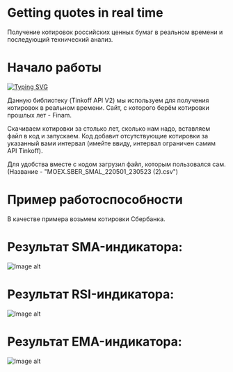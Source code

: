 # Getting quotes in real time
Получение котировок российских ценных бумаг в реальном времени и последующий технический анализ.
# Начало работы
[![Typing SVG](https://readme-typing-svg.herokuapp.com?color=%2336BCF7&lines=pip+install+tinkoff-investments)](https://git.io/typing-svg)

Данную библиотеку (Tinkoff API V2) мы используем для получения котировок в реальном времени.
Сайт, с которого берём котировки прошлых лет - Finam.


Скачиваем котировки за столько лет, сколько нам надо, вставляем файл в код и запускаем. Код добавит отсутствующие котировки за указанный вами интервал (имейте ввиду, интервал ограничен самим API Tinkoff).


Для удобства вместе с кодом загрузил файл, которым пользовался сам. (Название - "MOEX.SBER_SMAL_220501_230523 (2).csv")

# Пример работоспособности

В качестве примера возьмем котировки Сбербанка.

# Результат SMA-индикатора:
![Image alt](https://github.com/neznayu-hub/getting-quotes-in-realtime/blob/main/pictures/SMA.jpg)

# Результат RSI-индикатора:
![Image alt](https://github.com/neznayu-hub/getting-quotes-in-realtime/blob/main/pictures/RSI.jpg)

# Результат EMA-индикатора:
![Image alt](https://github.com/neznayu-hub/getting-quotes-in-realtime/blob/main/pictures/EMA.jpg)
